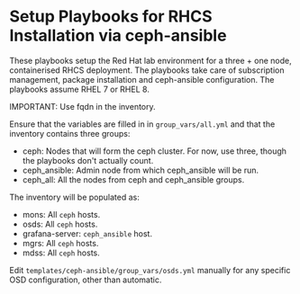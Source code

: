 # Setup Playbooks for RHCS Installation via ceph-ansible

These playbooks setup the Red Hat lab environment for a three + one node,
containerised RHCS deployment. The playbooks take care of subscription
management, package installation and ceph-ansible configuration. The playbooks
assume RHEL 7 or RHEL 8.

IMPORTANT: Use fqdn in the inventory.

Ensure that the variables are filled in in `group_vars/all.yml` and that the
inventory contains three groups:
- ceph: Nodes that will form the ceph cluster. For now, use three, though the
  playbooks don't actually count.
- ceph_ansible: Admin node from which ceph_ansible will be run.
- ceph_all: All the nodes from ceph and ceph_ansible groups.

The inventory will be populated as:

- mons: All `ceph` hosts.
- osds: All `ceph` hosts.
- grafana-server: `ceph_ansible` host.
- mgrs: All `ceph` hosts.
- mdss: All `ceph` hosts.

Edit `templates/ceph-ansible/group_vars/osds.yml` manually for any specific OSD
configuration, other than automatic.

